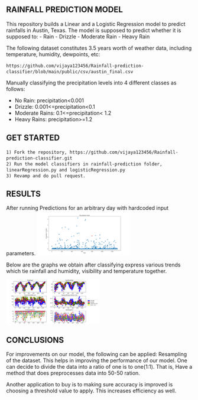 ## RAINFALL PREDICTION MODEL
This repository builds a Linear and a Logistic Regression model to predict rainfalls in Austin, Texas. The model is supposed to predict whether it is supposed to:
    - Rain
    - Drizzle
    - Moderate Rain
    - Heavy Rain

The following dataset constitutes 3.5 years worth of weather data, including temperature, humidity, dewpoints, etc: 

    https://github.com/vijaya123456/Rainfall-prediction-classifier/blob/main/public/csv/austin_final.csv


Manually classifying the precipitation levels into 4 different classes as follows:

- No Rain: precipitation<0.001
- Drizzle: 0.001<=precipitation<0.1
- Moderate Rains: 0.1<=precipitation< 1.2
- Heavy Rains: precipitation>=1.2

## GET STARTED
    1) Fork the repository, https://github.com/vijaya123456/Rainfall-prediction-classifier.git
    2) Run the model classifiers in rainfall-prediction folder, linearRegression.py and logisticRegression.py
    3) Revamp and do pull request.

## RESULTS
After running Predictions for an arbitrary day with hardcoded input parameters.
<img src="predictions/LinearRegression.png" width="50%" height="50%" alt="">


Below are the graphs we obtain after classifying express various trends which tie rainfall and humidity, visibility and temperature together.

<img src="predictions/Logistic_Regression.png" width="50%" height="50%" alt="">

## CONCLUSIONS
For improvements on our model, the following can be applied:
Resampling of the dataset. This helps in improving the performance of our model.
One can decide to divide the data into a ratio of one is to one(1:1). That is, Have a method that does
preprocesses data into 50-50 ration.

Another application to buy is to making sure accuracy is improved is choosing a threshold value to apply. This increases efficiency as well.



